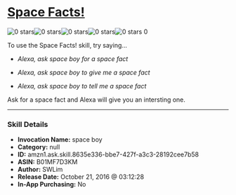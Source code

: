 # [Space Facts!](http://alexa.amazon.com/#skills/amzn1.ask.skill.8635e336-bbe7-427f-a3c3-28192cee7b58)
![0 stars](../../images/ic_star_border_black_18dp_1x.png)![0 stars](../../images/ic_star_border_black_18dp_1x.png)![0 stars](../../images/ic_star_border_black_18dp_1x.png)![0 stars](../../images/ic_star_border_black_18dp_1x.png)![0 stars](../../images/ic_star_border_black_18dp_1x.png) 0

To use the Space Facts! skill, try saying...

* *Alexa, ask space boy for a space fact*

* *Alexa, ask space boy to give me a space fact*

* *Alexa, ask space boy to tell me a space fact*

Ask for a space fact and Alexa will give you an intersting one.

***

### Skill Details

* **Invocation Name:** space boy
* **Category:** null
* **ID:** amzn1.ask.skill.8635e336-bbe7-427f-a3c3-28192cee7b58
* **ASIN:** B01MF7D3KM
* **Author:** SWLim
* **Release Date:** October 21, 2016 @ 03:12:28
* **In-App Purchasing:** No
